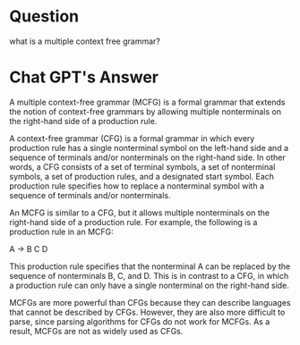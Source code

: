# Question

what is a multiple context free grammar?

# Chat GPT's Answer
A multiple context-free grammar (MCFG) is a formal grammar that extends the notion of context-free grammars by allowing multiple nonterminals on the right-hand side of a production rule.

A context-free grammar (CFG) is a formal grammar in which every production rule has a single nonterminal symbol on the left-hand side and a sequence of terminals and/or nonterminals on the right-hand side. In other words, a CFG consists of a set of terminal symbols, a set of nonterminal symbols, a set of production rules, and a designated start symbol. Each production rule specifies how to replace a nonterminal symbol with a sequence of terminals and/or nonterminals.

An MCFG is similar to a CFG, but it allows multiple nonterminals on the right-hand side of a production rule. For example, the following is a production rule in an MCFG:

A -> B C D

This production rule specifies that the nonterminal A can be replaced by the sequence of nonterminals B, C, and D. This is in contrast to a CFG, in which a production rule can only have a single nonterminal on the right-hand side.

MCFGs are more powerful than CFGs because they can describe languages that cannot be described by CFGs. However, they are also more difficult to parse, since parsing algorithms for CFGs do not work for MCFGs. As a result, MCFGs are not as widely used as CFGs.



